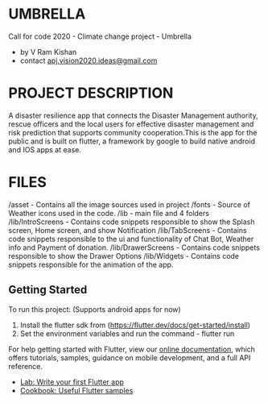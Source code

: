 # UMBRELLA

Call for code 2020 - Climate change project - Umbrella
 - by V Ram Kishan
 - contact  apj.vision2020.ideas@gmail.com

# PROJECT DESCRIPTION

A disaster resilience app that connects the Disaster Management authority,
rescue officers and the local users  for effective disaster management and risk prediction
that supports community cooperation.This is the app for the public and is built on flutter, a framework by google to build
native android and IOS apps at ease.

# FILES

/asset -  Contains all the image sources used in project
/fonts -  Source of Weather icons used in the code.
/lib   -  main file and 4 folders
/lib/IntroScreens  - Contains code snippets responsible to show the Splash screen, Home screen, and show Notification
/lib/TabScreens    - Contains code snippets responsible to the ui and functionality of Chat Bot, Weather info and Payment of donation.
/lib/DrawerScreens - Contains code snippets responsible to show the Drawer Options
/lib/Widgets       - Contains code snippets responsible for the animation of the app.

## Getting Started

To run this project: (Supports android apps for now)
1) Install the flutter sdk from (https://flutter.dev/docs/get-started/install)
2) Set the environment variables and run the command  - flutter run


For help getting started with Flutter, view our
[online documentation](https://flutter.dev/docs), which offers tutorials,
samples, guidance on mobile development, and a full API reference.
- [Lab: Write your first Flutter app](https://flutter.dev/docs/get-started/codelab)
- [Cookbook: Useful Flutter samples](https://flutter.dev/docs/cookbook)
